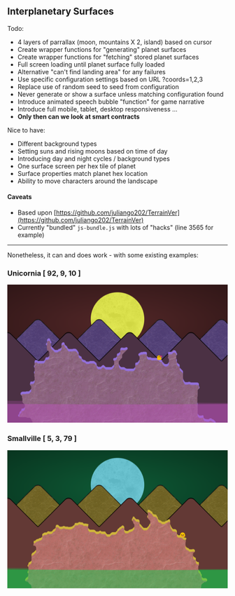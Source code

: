 ## Interplanetary Surfaces

Todo:

* 4 layers of parrallax (moon, mountains X 2, island) based on cursor
* Create wrapper functions for "generating" planet surfaces
* Create wrapper functions for "fetching" stored planet surfaces
* Full screen loading until planet surface fully loaded
* Alternative "can't find landing area" for any failures
* Use specific configuration settings based on URL ?coords=1,2,3
* Replace use of random seed to seed from configuration
* Never generate or show a surface unless matching configuration found
* Introduce animated speech bubble "function" for game narrative
* Introduce full mobile, tablet, desktop responsiveness ...
* __Only then can we look at smart contracts__

Nice to have:

* Different background types
* Setting suns and rising moons based on time of day
* Introducing day and night cycles / background types
* One surface screen per hex tile of planet
* Surface properties match planet hex location
* Ability to move characters around the landscape

#### Caveats

* Based upon [https://github.com/juliango202/TerrainVer](https://github.com/juliango202/TerrainVer)
* Currently "bundled" `js-bundle.js` with lots of "hacks" (line 3565 for example)

-----------------

Nonetheless, it can and does work - with some existing examples:

### Unicornia [ 92, 9, 10 ]

![Unicornia](img/unicornia-surface.png)

### Smallville [ 5, 3, 79 ]

![Uncornia](img/smallville-surface.png)